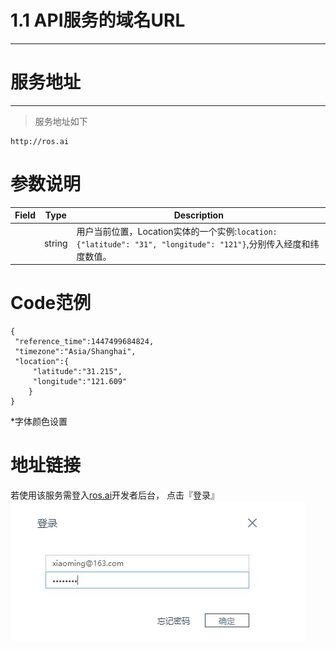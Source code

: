 # 1.1 API服务的域名URL

---

# 服务地址

---

> 服务地址如下

```
http://ros.ai
```

# 参数说明

| Field | Type | Description |
| --- | --- | --- |
|  | string | 用户当前位置，Location实体的一个实例:`location:{"latitude": "31", "longitude": "121"}`,分别传入经度和纬度数值。 |

# Code范例

```
{ 
 "reference_time":1447499684824,
 "timezone":"Asia/Shanghai", 
 "location":{ 
     "latitude":"31.215",
     "longitude":"121.609" 
    }
} 
```

\*字体颜色设置



# 地址链接

若使用该服务需登入[ros.ai](http://ros.ai)开发者后台， 点击『登录』
![](/assets/QQ图片20161127160800.png)

